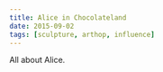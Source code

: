 ```yaml
---
title: Alice in Chocolateland
date: 2015-09-02
tags: [sculpture, arthop, influence]
---
```


All about Alice.
